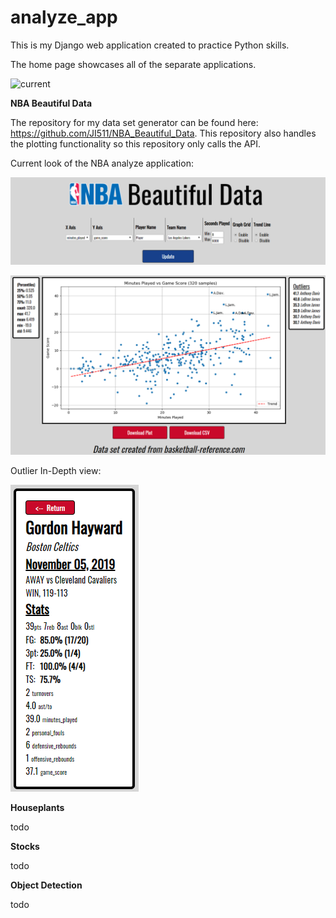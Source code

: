 # analyze_app

This is my Django web application created to practice Python skills.

The home page showcases all of the separate applications.

![current](https://github.com/JI511/analyze_app/blob/master/analyze/extra/snips/selector_page.png)

**NBA Beautiful Data**

The repository for my data set generator can be found here: https://github.com/JI511/NBA_Beautiful_Data. This repository
 also handles the plotting functionality so this repository only calls the API.

Current look of the NBA analyze application:

![current](https://github.com/JI511/analyze_app/blob/master/analyze/extra/snips/12_29_snip_1.png)

![current](https://github.com/JI511/analyze_app/blob/master/analyze/extra/snips/12_29_snip_2.png)

Outlier In-Depth view:

![current](https://github.com/JI511/analyze_app/blob/master/analyze/extra/snips/12_29_outlier_data_box.png)

**Houseplants**

todo

**Stocks**

todo

**Object Detection**

todo

